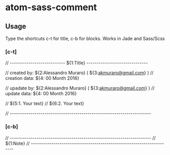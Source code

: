 # atom-sass-comment

## Usage
Type the shortcuts c-t for title, c-b for blocks.
Works in Jade and Sass/Scss

### [c-t]

  // --------------------------- ${1:Title} ------------------------------

  // created by:  ${2:Alessandro Muraro} ( ${3:akmuraro@gmail.com} )
  // creation data:  ${4: 00 Month 2016}

  // upadate by:  ${2:Alessandro Muraro} ( ${3:akmuraro@gmail.com} )
  // update data:  ${4: 00 Month 2016}

  // ${5:1. Your text}
  // ${6:2. Your text}

  // ---------------------------------------------------------------------

  ### [c-b]

  // ---------------------------------------------------------------------
  // ${1:Note}
  // ---------------------------------------------------------------------
